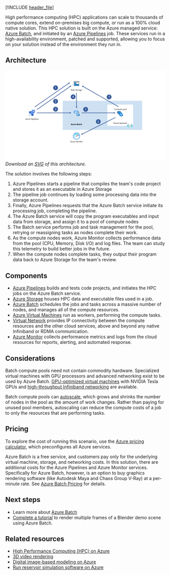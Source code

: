 


[!INCLUDE [header_file](../../../includes/sol-idea-header.md)]

High performance computing (HPC) applications can scale to thousands of compute cores, extend on-premises big compute, or run as a 100% cloud native solution. This HPC solution is built on the Azure managed service: [Azure Batch](https://azure.microsoft.com/services/batch), and initiated by an [Azure Pipelines](https://azure.microsoft.com/services/devops/pipelines) job. These services run in a high-availability environment, patched and supported, allowing you to focus on your solution instead of the environment they run in.

## Architecture

![Architecture Diagram](../media/hpc-cluster.png)
*Download an [SVG](../media/hpc-cluster.svg) of this architecture.*

The solution involves the following steps:
1. Azure Pipelines starts a pipeline that compiles the team's code project and stores it as an executable in Azure Storage
1. The pipeline job continues by loading some processing data into the storage account.
1. Finally, Azure Pipelines requests that the Azure Batch service initiate its processing job, completing the pipeline.
1. The Azure Batch service will copy the program executables and input data from storage, and assign it to a pool of compute nodes
1. The Batch service performs job and task management for the pool, retrying or reassigning tasks as nodes complete their work.
1. As the compute nodes work, Azure Monitor collects performance data from the pool (CPU, Memory, Disk I/O) and log files. The team can study this telemetry to build better jobs in the future.
1.  When the compute nodes complete tasks, they output their program data back to Azure Storage for the team's review.

## Components

* [Azure Pipelines](https://azure.microsoft.com/services/devops/pipelines/) builds and tests code projects, and initiates the HPC jobs on the Azure Batch service. 
* [Azure Storage](https://azure.microsoft.com/services/storage/) houses HPC data and executable files used in a job.
* [Azure Batch](https://azure.microsoft.com/services/batch) schedules the jobs and tasks across a massive number of nodes, and manages all of the compute resources.
* [Azure Virtual Machines](https://azure.microsoft.com/en-us/services/virtual-machines/) run as workers, performing the compute tasks.
* [Virtual Network](https://azure.microsoft.com/services/virtual-network) provides IP connectivity between the compute resources and the other cloud services, above and beyond any native Infiniband or RDMA communication.
* [Azure Monitor](https://azure.microsoft.com/services/monitor) collects performance metrics and logs from the cloud resources for reports, alerting, and automated response.

## Considerations

Batch compute pools need not contain commodity hardware. Specialized virtual machines with GPU processors and advanced networking exist to be used by Azure Batch. [GPU-optimized virtual machines](https://docs.microsoft.com/azure/virtual-machines/sizes-gpu) with NVIDIA Tesla GPUs and [high-throughput Infiniband networking](https://docs.microsoft.com/azure/virtual-machines/workloads/hpc/enable-infiniband) are available. 

Batch compute pools can [autoscale](https://docs.microsoft.com/azure/batch/batch-automatic-scaling), which grows and shrinks the number of nodes in the pool as the amount of work changes. Rather than paying for unused pool members, autoscaling can reduce the compute costs of a job to only the resources that are performing tasks.

## Pricing
To explore the cost of running this scenario, use the [Azure pricing calculator](https://azure.microsoft.com/pricing/calculator), which preconfigures all Azure services.

Azure Batch is a free service, and customers pay only for the underlying virtual machine, storage, and networking costs. In this solution, there are additional costs for the Azure Pipelines and Azure Monitor services. Specifically for Azure Batch, however, is an option to buy graphics rendering software (like Autodesk Maya and Chaos Group V-Ray) at a per-minute rate. See [Azure Batch Pricing](https://azure.microsoft.com/pricing/details/batch/) for details. 

## Next steps

* Learn more about [Azure Batch](https://docs.microsoft.com/azure/batch/batch-technical-overview)
* [Complete a tutorial](https://docs.microsoft.com/azure/batch/tutorial-rendering-batchexplorer-blender) to render multiple frames of a Blender demo scene using Azure Batch.

## Related resources

* [High Performance Computing (HPC) on Azure](/azure/architecture/topics/high-performance-computing)
* [3D video rendering](/azure/architecture/example-scenario/infrastructure/video-rendering)
* [Digital image-based modeling on Azure](/azure/architecture/example-scenario/infrastructure/image-modeling)
* [Run reservoir simulation software on Azure](/azure/architecture/example-scenario/infrastructure/reservoir-simulation)
